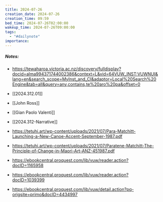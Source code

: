 ```yaml
---
title: 2024-07-26
creation_date: 2024-07-26
creation_time: 09:59
bed_time: 2024-07-26T02:00:00
wakeup_time: 2024-07-26T09:00:00
tags:
  - "#dailynote"
importance:
---   
```

##### Notes:
- https://tewaharoa.victoria.ac.nz/discovery/fulldisplay?docid=alma994371744002386&context=L&vid=64VUW_INST:VUWNUI&lang=en&search_scope=MyInst_and_CI&adaptor=Local%20Search%20Engine&tab=all&query=any,contains,te%20aro%20pa&offset=0
- [[2024.312.01]]
- [[John Ross]]
- [[Gian Paolo Valenti]]
- [[2024.312-Narrative]]
- https://tetuhi.art/wp-content/uploads/2021/07/Para-Matchitt-Launching-a-New-Canoe-Accent-September-1987.pdf
- https://tetuhi.art/wp-content/uploads/2021/07/Paratene-Matchitt-The-Principle-of-Change-in-Maori-Art-ANZ-451987.pdf

- https://ebookcentral.proquest.com/lib/vuw/reader.action?docID=1165958
- https://ebookcentral.proquest.com/lib/vuw/reader.action?docID=1039399
- https://ebookcentral.proquest.com/lib/vuw/detail.action?pq-origsite=primo&docID=4434997

